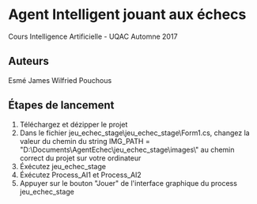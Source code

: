 # Agent Intelligent jouant aux échecs
Cours Intelligence Artificielle - UQAC Automne 2017

## Auteurs
Esmé James
Wilfried Pouchous

## Étapes de lancement
1. Téléchargez et dézipper le projet
2. Dans le fichier jeu_echec_stage\jeu_echec_stage\Form1.cs, changez la valeur du chemin du string IMG_PATH = "D:\\Documents\\AgentEchec\\jeu_echec_stage\\images\\" au chemin correct du projet sur votre ordinateur
3. Éxécutez jeu_echec_stage
4. Éxécutez Process_AI1 et Process_AI2
5. Appuyer sur le bouton "Jouer" de l'interface graphique du process jeu_echec_stage


